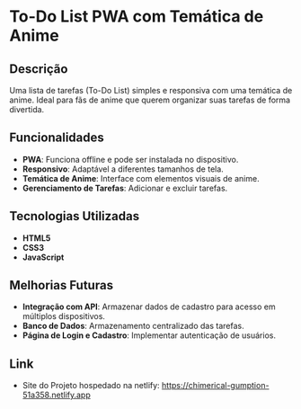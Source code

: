 # To-Do List PWA com Temática de Anime

## Descrição

Uma lista de tarefas (To-Do List) simples e responsiva com uma temática de anime. Ideal para fãs de anime que querem organizar suas tarefas de forma divertida.

## Funcionalidades

- **PWA**: Funciona offline e pode ser instalada no dispositivo.
- **Responsivo**: Adaptável a diferentes tamanhos de tela.
- **Temática de Anime**: Interface com elementos visuais de anime.
- **Gerenciamento de Tarefas**: Adicionar e excluir tarefas.

## Tecnologias Utilizadas

- **HTML5**
- **CSS3**
- **JavaScript**

## Melhorias Futuras

- **Integração com API**: Armazenar dados de cadastro para acesso em múltiplos dispositivos.
- **Banco de Dados**: Armazenamento centralizado das tarefas.
- **Página de Login e Cadastro**: Implementar autenticação de usuários.

## Link

- Site do Projeto hospedado na netlify: https://chimerical-gumption-51a358.netlify.app
